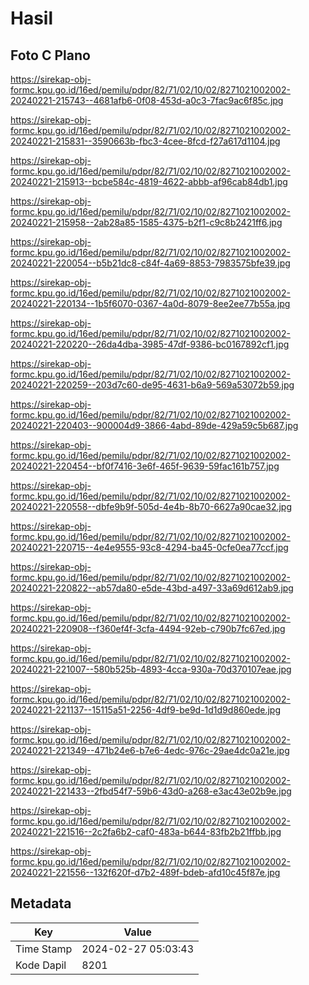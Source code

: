 # Hasil

## Foto C Plano

https://sirekap-obj-formc.kpu.go.id/16ed/pemilu/pdpr/82/71/02/10/02/8271021002002-20240221-215743--4681afb6-0f08-453d-a0c3-7fac9ac6f85c.jpg

https://sirekap-obj-formc.kpu.go.id/16ed/pemilu/pdpr/82/71/02/10/02/8271021002002-20240221-215831--3590663b-fbc3-4cee-8fcd-f27a617d1104.jpg

https://sirekap-obj-formc.kpu.go.id/16ed/pemilu/pdpr/82/71/02/10/02/8271021002002-20240221-215913--bcbe584c-4819-4622-abbb-af96cab84db1.jpg

https://sirekap-obj-formc.kpu.go.id/16ed/pemilu/pdpr/82/71/02/10/02/8271021002002-20240221-215958--2ab28a85-1585-4375-b2f1-c9c8b2421ff6.jpg

https://sirekap-obj-formc.kpu.go.id/16ed/pemilu/pdpr/82/71/02/10/02/8271021002002-20240221-220054--b5b21dc8-c84f-4a69-8853-7983575bfe39.jpg

https://sirekap-obj-formc.kpu.go.id/16ed/pemilu/pdpr/82/71/02/10/02/8271021002002-20240221-220134--1b5f6070-0367-4a0d-8079-8ee2ee77b55a.jpg

https://sirekap-obj-formc.kpu.go.id/16ed/pemilu/pdpr/82/71/02/10/02/8271021002002-20240221-220220--26da4dba-3985-47df-9386-bc0167892cf1.jpg

https://sirekap-obj-formc.kpu.go.id/16ed/pemilu/pdpr/82/71/02/10/02/8271021002002-20240221-220259--203d7c60-de95-4631-b6a9-569a53072b59.jpg

https://sirekap-obj-formc.kpu.go.id/16ed/pemilu/pdpr/82/71/02/10/02/8271021002002-20240221-220403--900004d9-3866-4abd-89de-429a59c5b687.jpg

https://sirekap-obj-formc.kpu.go.id/16ed/pemilu/pdpr/82/71/02/10/02/8271021002002-20240221-220454--bf0f7416-3e6f-465f-9639-59fac161b757.jpg

https://sirekap-obj-formc.kpu.go.id/16ed/pemilu/pdpr/82/71/02/10/02/8271021002002-20240221-220558--dbfe9b9f-505d-4e4b-8b70-6627a90cae32.jpg

https://sirekap-obj-formc.kpu.go.id/16ed/pemilu/pdpr/82/71/02/10/02/8271021002002-20240221-220715--4e4e9555-93c8-4294-ba45-0cfe0ea77ccf.jpg

https://sirekap-obj-formc.kpu.go.id/16ed/pemilu/pdpr/82/71/02/10/02/8271021002002-20240221-220822--ab57da80-e5de-43bd-a497-33a69d612ab9.jpg

https://sirekap-obj-formc.kpu.go.id/16ed/pemilu/pdpr/82/71/02/10/02/8271021002002-20240221-220908--f360ef4f-3cfa-4494-92eb-c790b7fc67ed.jpg

https://sirekap-obj-formc.kpu.go.id/16ed/pemilu/pdpr/82/71/02/10/02/8271021002002-20240221-221007--580b525b-4893-4cca-930a-70d370107eae.jpg

https://sirekap-obj-formc.kpu.go.id/16ed/pemilu/pdpr/82/71/02/10/02/8271021002002-20240221-221137--15115a51-2256-4df9-be9d-1d1d9d860ede.jpg

https://sirekap-obj-formc.kpu.go.id/16ed/pemilu/pdpr/82/71/02/10/02/8271021002002-20240221-221349--471b24e6-b7e6-4edc-976c-29ae4dc0a21e.jpg

https://sirekap-obj-formc.kpu.go.id/16ed/pemilu/pdpr/82/71/02/10/02/8271021002002-20240221-221433--2fbd54f7-59b6-43d0-a268-e3ac43e02b9e.jpg

https://sirekap-obj-formc.kpu.go.id/16ed/pemilu/pdpr/82/71/02/10/02/8271021002002-20240221-221516--2c2fa6b2-caf0-483a-b644-83fb2b21ffbb.jpg

https://sirekap-obj-formc.kpu.go.id/16ed/pemilu/pdpr/82/71/02/10/02/8271021002002-20240221-221556--132f620f-d7b2-489f-bdeb-afd10c45f87e.jpg


## Metadata

| Key        | Value               |
| ---------- | ------------------- |
| Time Stamp | 2024-02-27 05:03:43 |
| Kode Dapil | 8201                |



